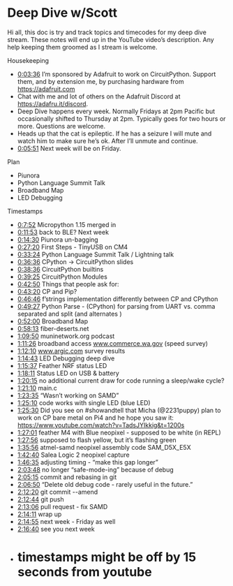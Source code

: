 # Deep Dive w/Scott


Hi all, this doc is try and track topics and timecodes for my deep dive stream. These notes will end up in the YouTube video’s description. Any help keeping them groomed as I stream is welcome.


Housekeeping
* [0:03:36](https://www.youtube.com/watch?v=8wxxaZ9sRVE&t=216) I’m sponsored by Adafruit to work on CircuitPython. Support them, and by extension me, by purchasing hardware from https://adafruit.com
* Chat with me and lot of others on the Adafruit Discord at https://adafru.it/discord.
* Deep Dive happens every week. Normally Fridays at 2pm Pacific but occasionally shifted to Thursday at 2pm. Typically goes for two hours or more. Questions are welcome.
* Heads up that the cat is epileptic. If he has a seizure I will mute and watch him to make sure he’s ok. After I’ll unmute and continue.
* [0:05:51](https://www.youtube.com/watch?v=8wxxaZ9sRVE&t=351) Next week will be on Friday.


Plan
* Piunora
* Python Language Summit Talk
* Broadband Map
* LED Debugging


Timestamps
* [0:7:52](https://www.youtube.com/watch?v=8wxxaZ9sRVE&t=472) Micropython 1.15 merged in
* [0:11:53](https://www.youtube.com/watch?v=8wxxaZ9sRVE&t=713) back to BLE? Next week
* [0:14:30](https://www.youtube.com/watch?v=8wxxaZ9sRVE&t=870) Piunora un-bagging
* [0:27:20](https://www.youtube.com/watch?v=8wxxaZ9sRVE&t=1640) First Steps - TinyUSB on CM4
* [0:33:24](https://www.youtube.com/watch?v=8wxxaZ9sRVE&t=2004) Python Language Summit Talk / Lightning talk
* [0:36:36](https://www.youtube.com/watch?v=8wxxaZ9sRVE&t=2196) CPython -> CircuitPython slides
* [0:38:36](https://www.youtube.com/watch?v=8wxxaZ9sRVE&t=2316) CircuitPython builtins
* [0:39:25](https://www.youtube.com/watch?v=8wxxaZ9sRVE&t=2365) CircuitPython Modules
* [0:42:50](https://www.youtube.com/watch?v=8wxxaZ9sRVE&t=2570) Things that people ask for:
* [0:43:20](https://www.youtube.com/watch?v=8wxxaZ9sRVE&t=2600) CP and Pip?
* [0:46:46](https://www.youtube.com/watch?v=8wxxaZ9sRVE&t=2806) f’strings implementation differently between CP and CPython
* [0:49:27](https://www.youtube.com/watch?v=8wxxaZ9sRVE&t=2967) Python Parse - (CPython) for parsing from UART vs. comma separated and split (and alternates )
* [0:52:00](https://www.youtube.com/watch?v=8wxxaZ9sRVE&t=3120) Broadband Map
* [0:58:13](https://www.youtube.com/watch?v=8wxxaZ9sRVE&t=3493) fiber-deserts.net
* [1:09:50](https://www.youtube.com/watch?v=8wxxaZ9sRVE&t=4190) muninetwork.org podcast
* [1:11:26](https://www.youtube.com/watch?v=8wxxaZ9sRVE&t=4286) broadband access  www.commerce.wa.gov (speed survey)
* [1:12:10](https://www.youtube.com/watch?v=8wxxaZ9sRVE&t=4330) www.argic.com survey results
* [1:14:43](https://www.youtube.com/watch?v=8wxxaZ9sRVE&t=4483) LED Debugging deep dive
* [1:15:37](https://www.youtube.com/watch?v=8wxxaZ9sRVE&t=4537) Feather NRF status LED
* [1:18:11](https://www.youtube.com/watch?v=8wxxaZ9sRVE&t=4691) Status LED on USB & battery
* [1:20:15](https://www.youtube.com/watch?v=8wxxaZ9sRVE&t=4815)  no additional current draw for code running a sleep/wake cycle?
* [1:21:10](https://www.youtube.com/watch?v=8wxxaZ9sRVE&t=4870) main.c
* [1:23:35](https://www.youtube.com/watch?v=8wxxaZ9sRVE&t=5015) “Wasn’t working on SAMD”
* [1:25:10](https://www.youtube.com/watch?v=8wxxaZ9sRVE&t=5110) code works with single LED (blue LED)
* [1:25:30](https://www.youtube.com/watch?v=8wxxaZ9sRVE&t=5130) Did you see on #showandtell that Micha (@2231puppy) plan to work on CP bare metal on Pi4 and he hope you saw it: https://www.youtube.com/watch?v=TadsJYIkkig&t=1200s
* [1:27:01](https://www.youtube.com/watch?v=8wxxaZ9sRVE&t=5221) feather M4 with Blue neopixel - supposed to be white (in REPL)
* [1:27:56](https://www.youtube.com/watch?v=8wxxaZ9sRVE&t=5276) supposed to flash yellow, but it’s flashing green
* [1:35:56](https://www.youtube.com/watch?v=8wxxaZ9sRVE&t=5756) atmel-samd neopixel assembly code SAM_D5X_E5X
* [1:42:40](https://www.youtube.com/watch?v=8wxxaZ9sRVE&t=6160) Salea Logic 2 neopixel capture
* [1:46:35](https://www.youtube.com/watch?v=8wxxaZ9sRVE&t=6395) adjusting timing - “make this gap longer”
* [2:03:48](https://www.youtube.com/watch?v=8wxxaZ9sRVE&t=7428) no longer “safe-mode-ing” because of debug
* [2:05:15](https://www.youtube.com/watch?v=8wxxaZ9sRVE&t=7515) commit and rebasing in git
* [2:06:50](https://www.youtube.com/watch?v=8wxxaZ9sRVE&t=7610) “Delete old debug code - rarely useful in the future.”
* [2:12:20](https://www.youtube.com/watch?v=8wxxaZ9sRVE&t=7940) git commit --amend
* [2:12:44](https://www.youtube.com/watch?v=8wxxaZ9sRVE&t=7964) git push
* [2:13:06](https://www.youtube.com/watch?v=8wxxaZ9sRVE&t=7986) pull request - fix SAMD
* [2:14:11](https://www.youtube.com/watch?v=8wxxaZ9sRVE&t=8051) wrap up
* [2:14:55](https://www.youtube.com/watch?v=8wxxaZ9sRVE&t=8095) next week - Friday as well
* [2:16:40](https://www.youtube.com/watch?v=8wxxaZ9sRVE&t=8200) see you next week
* # timestamps might be off by 15 seconds from youtube
